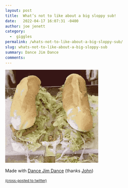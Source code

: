 ```yaml
---
layout: post
title:  What’s not to like about a big sloppy sub!
date:   2022-04-17 16:07:31 -0400
author: joe jenett
category:
  -  giggles
permalink: /whats-not-to-like-about-a-big-sloppy-sub/
slug: whats-not-to-like-about-a-big-sloppy-sub
summary: Dance Jim Dance
comments: 
---
```

<p><img src="/images/dancing-jim.gif" alt="" width="300" /></p>
<p>Made with <a href="https://johnjohnston.info/oddsandends/dancingjim/">Dance Jim Dance</a> (thanks <a href="https://johnjohnston.info/blog/tdc3742/">John</a>)</p>

<a href="https://brid.gy/publish/twitter"><small>(cross-posted to twitter)</small></a>
<data class="p-bridgy-omit-link" value="false"></data>